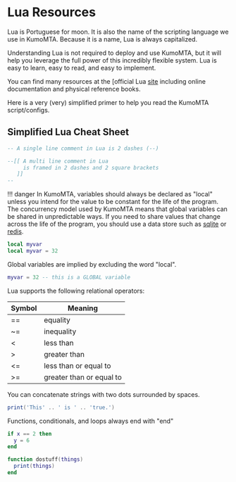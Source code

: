 # Lua Resources

Lua is Portuguese for moon.  It is also the name of the scripting language we use in KumoMTA.  Because it is a name, Lua is always capitalized.

Understanding Lua is not required to deploy and use KumoMTA, but it will help you leverage the full power of this incredibly flexible system. Lua is easy to learn, easy to read, and easy to implement.

You can find many resources at the [official Lua [site](https://www.lua.org/home.html) including online documentation and physical reference books.

Here is a very (very) simplified primer to help you read the KumoMTA script/configs.

## Simplified Lua Cheat Sheet

```lua
-- A single line comment in Lua is 2 dashes (--)

--[[ A multi line comment in Lua
     is framed in 2 dashes and 2 square brackets
   ]]
--
```

!!! danger
    In KumoMTA, variables should always be declared as "local" unless you intend
    for the value to be constant for the life of the program.
    The concurrency model used by KumoMTA means that global variables
    can be shared in unpredictable ways. If you need to share values that
    change across the life of the program, you should use a data store
    such as [sqlite](../reference/sqlite/index.md) or [redis](../reference/redis/index.md).

```lua
local myvar
local myvar = 32
```

Global variables are implied by excluding the word "local".

```lua
myvar = 32 -- this is a GLOBAL variable
```

Lua supports the following relational operators:

| Symbol | Meaning                  |
| ------ | ------------------------ |
| ==     | equality                 |
| ~=     | inequality               |
| <      | less than                |
| >      | greater than             |
| <=     | less than or equal to    |
| >=     | greater than or equal to |

You can concatenate strings with two dots surrounded by spaces.

```lua
print('This' .. ' is ' .. 'true.')
```

Functions, conditionals, and loops always end with "end"

```lua
if x == 2 then
  y = 6
end

function dostuff(things)
  print(things)
end
```
